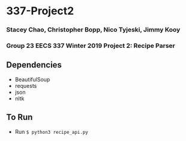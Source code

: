 # 337-Project2
### Stacey Chao, Christopher Bopp, Nico Tyjeski, Jimmy Kooy
### Group 23 EECS 337 Winter 2019 Project 2: Recipe Parser

## Dependencies
- BeautifulSoup
- requests
- json
- nltk

## To Run
-  Run `$ python3 recipe_api.py`
